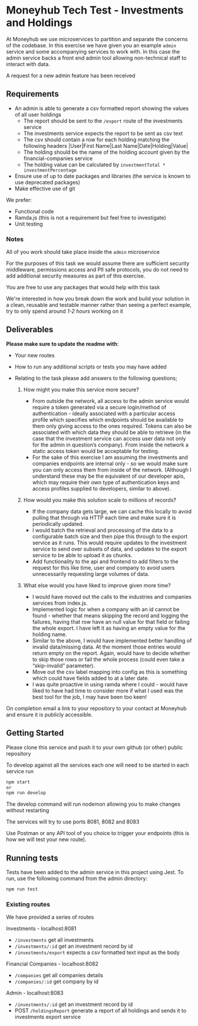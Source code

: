 # Moneyhub Tech Test - Investments and Holdings

At Moneyhub we use microservices to partition and separate the concerns of the codebase. In this exercise we have given you an example `admin` service and some accompanying services to work with. In this case the admin service backs a front end admin tool allowing non-technical staff to interact with data.

A request for a new admin feature has been received

## Requirements

- An admin is able to generate a csv formatted report showing the values of all user holdings
  - The report should be sent to the `/export` route of the investments service
  - The investments service expects the report to be sent as csv text
  - The csv should contain a row for each holding matching the following headers
    |User|First Name|Last Name|Date|Holding|Value|
  - The holding should be the name of the holding account given by the financial-companies service
  - The holding value can be calculated by `investmentTotal * investmentPercentage`
- Ensure use of up to date packages and libraries (the service is known to use deprecated packages)
- Make effective use of git

We prefer:

- Functional code
- Ramda.js (this is not a requirement but feel free to investigate)
- Unit testing

### Notes

All of you work should take place inside the `admin` microservice

For the purposes of this task we would assume there are sufficient security middleware, permissions access and PII safe protocols, you do not need to add additional security measures as part of this exercise.

You are free to use any packages that would help with this task

We're interested in how you break down the work and build your solution in a clean, reusable and testable manner rather than seeing a perfect example, try to only spend around _1-2 hours_ working on it

## Deliverables

**Please make sure to update the readme with**:

- Your new routes
- How to run any additional scripts or tests you may have added
- Relating to the task please add answers to the following questions;

  1. How might you make this service more secure?

     - From outside the network, all access to the admin service would require a token generated via a secure login/method of authentication - ideally associated with a particular access profile which specifies which endpoints should be available to them only giving access to the ones required. Tokens can also be associated with which data they should be able to retrieve (in the case that the investment service can access user data not only for the admin in question’s company). From inside the network a static access token would be acceptable for testing.
     - For the sake of this exercise I am assuming the investments and companies endpoints are internal only - so we would make sure you can only access them from inside of the network. (Although I understand these may be the equivalent of our developer apis, which may require their own type of authentication keys and access profiles supplied to developers, similar to above).

  2. How would you make this solution scale to millions of records?

     - If the company data gets large, we can cache this locally to avoid pulling that through via HTTP each time and make sure it is periodically updated.
     - I would batch the retrieval and processing of the data to a configurable batch size and then pipe this through to the export service as it runs. This would require updates to the investment service to send over subsets of data, and updates to the export service to be able to upload it as chunks.
     - Add functionality to the api and frontend to add filters to the request for this like time, user and company to avoid users unnecessarily requesting large volumes of data.

  3. What else would you have liked to improve given more time?
     - I would have moved out the calls to the industries and companies services from index.js.
     - Implemented logic for when a company with an id cannot be found - whether that means skipping the record and logging the failures, having that row have an null value for that field or failing the whole export. I have left it as having an empty value for the holding name.
     - Similar to the above, I would have implemented better handling of invalid data/missing data. At the moment those entries would return empty on the report. Again, would have to decide whether to skip those rows or fail the whole process (could even take a “skip-invalid” parameter).
     - Move out the csv label mapping into config as this is something which could have fields added to at a later date.
     - I was quite proactive in using ramda where I could - would have liked to have had time to consider more if what I used was the best tool for the job, I may have been too keen!

On completion email a link to your repository to your contact at Moneyhub and ensure it is publicly accessible.

## Getting Started

Please clone this service and push it to your own github (or other) public repository

To develop against all the services each one will need to be started in each service run

```bash
npm start
or
npm run develop
```

The develop command will run nodemon allowing you to make changes without restarting

The services will try to use ports 8081, 8082 and 8083

Use Postman or any API tool of you choice to trigger your endpoints (this is how we will test your new route).

## Running tests

Tests have been added to the admin service in this project using Jest. To run, use the following command from the admin directory:

```bash
npm run test
```

### Existing routes

We have provided a series of routes

Investments - localhost:8081

- `/investments` get all investments
- `/investments/:id` get an investment record by id
- `/investments/export` expects a csv formatted text input as the body

Financial Companies - localhost:8082

- `/companies` get all companies details
- `/companies/:id` get company by id

Admin - localhost:8083

- `/investments/:id` get an investment record by id
- POST `/holdingsReport` generate a report of all holdings and sends it to investments export service
